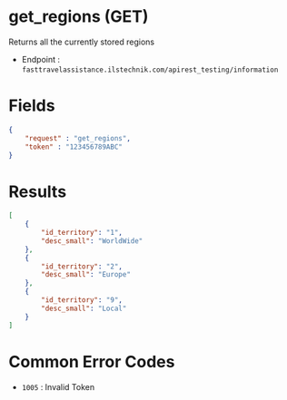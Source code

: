 # get_regions (GET)

Returns all the currently stored regions

* Endpoint : ```fasttravelassistance.ilstechnik.com/apirest_testing/information```

# Fields

```JSON
{
    "request" : "get_regions",
    "token" : "123456789ABC"
}
```

# Results

```JSON
[
    {
        "id_territory": "1",
        "desc_small": "WorldWide"
    },
    {
        "id_territory": "2",
        "desc_small": "Europe"
    },
    {
        "id_territory": "9",
        "desc_small": "Local"
    }
]
```

# Common Error Codes

* ```1005``` : Invalid Token